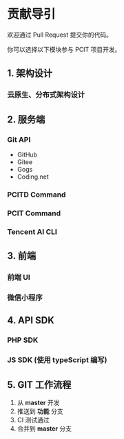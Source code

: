 # 贡献导引

欢迎通过 Pull Request 提交你的代码。

你可以选择以下模块参与 PCIT 项目开发。

## 1. 架构设计

### 云原生、分布式架构设计

## 2. 服务端

### Git API

* GitHub
* Gitee
* Gogs
* Coding.net

### PCITD Command

### PCIT Command

### Tencent AI CLI

## 3. 前端

### 前端 UI

### 微信小程序

## 4. API SDK

### PHP SDK

### JS SDK (使用 typeScript 编写)

## 5. GIT 工作流程

1. 从 **master** 开发
2. 推送到 **功能** 分支
3. CI 测试通过
4. 合并到 **master** 分支
